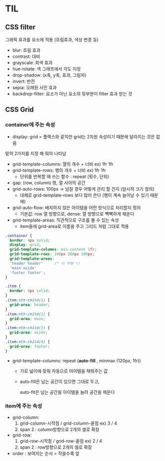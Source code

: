 # TIL

## CSS filter

그래픽 효과를 요소에 적용 (흐림효과, 색상 변경 등)

- blur: 흐림 효과
- contrast: 대비
- grayscale: 회색 효과
- hue-rotate: 색 그래프에서 각도 지정
- drop-shadow: (x축, y축, 효과, 그림자)
- invert: 반전
- sepia: 오래된 사진 효과
- backdrop-filter: 요소가 아닌 요소의 뒷부분이 filter 효과 받는 것

## CSS Grid

### container에 주는 속성

- display: grid = 플렉스와 같지만 grid는 2차원 속성이기 때문에 달라지는 것은 없음

밑의 2가지를 지정 해 줘야 나타남

- grid-template-columns: 열의 개수 + 너비 ex) 1fr 1fr
- grid-template-rows: 행의 개수 + 너비 ex) 1fr 1fr
    - 단위를 반복할 때 쓰는 함수 : repeat (횟수, 단위)
- gap: (row, column) 행, 열 사이의 공간
- grid-auto-rows: 100px → 넘칠 경우 어떻게 관리 할 건지 (암시적 크기 정의)
    - 대체로 grid-template-rows 보다 많이 쓴다 (행이 계속 늘어날 수 있기 때문에)
- grid-auto-flow: 배치하지 않은 아이템을 어떤 방식으로 처리할지 정의
    - 기본값: row 열 방향으로,  dense: 열 방향으로 뺵빽하게 채운다
- grid-template-areas: 직관적으로 구조를 볼 수 있는 속성
    - item들에 grid-area로 이름을 주고 그리드 처럼 그대로 적용

```css
.container {
  border: 4px solid;
  display: grid;
  grid-template-columns: min-content 1fr;
  grid-template-rows: 100px 200px 100px;
  grid-template-areas:
  'header header'     /* 이 부분 */
  'main aside'
  'footer footer';
}

.item {
  border: 4px solid;
}
.item:nth-child(1) {
  grid-area: header;
}
.item:nth-child(2) {
  grid-area: main;
}
.item:nth-child(3) {
  grid-area: aside;
}
.item:nth-child(4) {
  grid-area: footer;
}
```

- grid-template-columns: repeat (**auto-fill** , minmax (120px, 1fr))
    - 가로 넓이에 맞춰 자동으로 아이템을 채워주는 값
    - auto-fill은 남는 공간이 있으면 그대로 두고,

        auto-fit은 남는 공간을 아이템을 늘려 공간을 채운다


### item에 주는 속성

- grid-column:
    1. grid-column-시작점 / grid-column-끝점 ex) 3 / 4
    2. span 2 : column방향으로 2개의 셀로 확장
- grid-row:
    1. grid-row-시작점 / grid-row-끝점 ex) 2 / 4
    2. span 2 : row방향으로 2개의 셀로 확장
- order : 보여지는 순서 = 작을수록 앞
